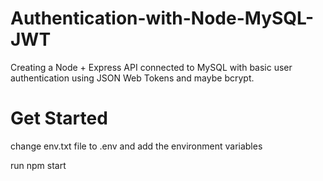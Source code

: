 # Authentication-with-Node-MySQL-JWT
Creating a Node + Express API connected to MySQL with basic user authentication using JSON Web Tokens and maybe bcrypt.

# Get Started
change env.txt file to .env and add the environment variables

run npm start
